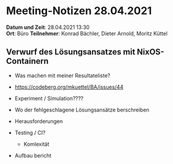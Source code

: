 # Meeting-Notizen 28.04.2021

**Datum und Zeit**: 28.04.2021 13:30  
**Ort**: Büro
**Teilnehmer**: Konrad Bächler, Dieter Arnold, Moritz Küttel

## Verwurf des Lösungsansatzes mit NixOS-Containern

- Was machen mit meiner Resultateliste?
 - https://codeberg.org/mkuettel/BA/issues/44
- Experiment / Simulation????

- Wo der fehlgeschlagene Lösungsansätze berschreiben
- Herausforderungen

- Testing / CI?
  - Komlexität

- Aufbau bericht
